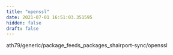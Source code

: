 ```yaml
---
title: "openssl"
date: 2021-07-01 16:51:03.351595
hidden: false
draft: false
---
```


ath79/generic/package_feeds_packages_shairport-sync/openssl

